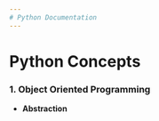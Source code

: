 ```yaml
---
# Python Documentation
---
```


# Python Concepts

### 1. Object Oriented Programming
   - **Abstraction** 
